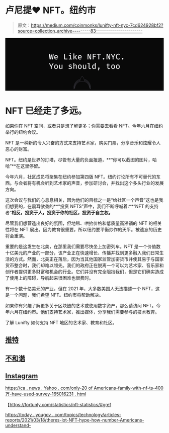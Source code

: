 # 卢尼提❤ NFT。纽约市

> 原文：<https://medium.com/coinmonks/lunifty-nft-nyc-7cd624928bf2?source=collection_archive---------83----------------------->

![](img/15bdf9b66c70dea449299953021fcd2b.png)

# NFT 已经走了多远。

如果你在 NFT 空间，或者只是想了解更多；你需要去看看 NFT。今年六月在纽约举行的纽约会议。

NFT 是一种新的令人兴奋的方式来支持艺术家，购买门票，分享音乐和炫耀令人恶心的财富。

NFT。纽约是世界的灯塔，尽管有大量的负面报道，**“你可以截图的图片，哈哈”**在这里停留。

今年六月，社区成员将聚集在纽约参加第四版 NFT。纽约讨论所有不可替代的东西。与会者将有机会听到艺术家的声音，参加研讨会，并找出这个多头行业的发展方向。

这次会议与我们的心息息相关，因为他们的目标之一是“给社区一个声音”这也是我们想要的，在震耳欲聋的**“投资 NFTS”声中，我们不断呼喊着:**“NFT 的支持者”**相反，投资于人，投资于你的社区，投资于自主权。**

尽管我们想营造出良好的氛围，但地毯、哄抬价格和低质量高滞销的 NFT 的相关性将在 NFT 展出。因为教育很重要，所以纽约要平衡炒作的天平。被遗忘的历史将会重演。

重要的是这发生在北美，在那里我们需要尽快坐上加密列车。NFT 是一个价值数十亿美元的产业的一部分，该产业正在快速增长、传播并找到更多融入我们日常生活的方式。然而，北美正在落后，因为当其他国家监管加密货币并使其易于与国家货币整合时，我们却难以领先。我们的政府正在脱离一个可以为艺术家、音乐家和创作者提供更多财富和机会的行业。它们并没有完全阻挡我们，但是它们确实造成了使用上的障碍，导航起来很困难也很费时。

有一个数十亿美元的产业，但在 2021 年，大多数美国人无法描述一个 NFT，这是一个问题，我们希望 NFT。纽约市将帮助解决。

如果你有兴趣了解更多关于区块链的艺术或使用数字资产，那么请访问 NFT。今年六月在纽约市。他们支持艺术家，推出媒体，分享我们需要参与的技术教育。

了解 Lunifty 如何支持 NFT 地区的艺术家、教育和社区。

## [推特](https://twitter.com/lunifty)

## [不和谐](https://discord.gg/gAhRtjkAR3)

## [Instagram](https://www.instagram.com/luniftyart/)

[https://ca . news . Yahoo . com/only-20 of Americans-family-with-nf-ts-400 万-have-used-survey-165016231 . html](https://ca.news.yahoo.com/only-20-of-americans-familiar-with-nf-ts-4-million-have-used-survey-165016231.html)

【https://fortunly.com/statistics/nft-statistics/#gref 

[https://today . yougov . com/topics/technology/articles-reports/2021/03/18/theres-lot-NFT-hype-how-number-Americans-understand-](https://today.yougov.com/topics/technology/articles-reports/2021/03/18/theres-lot-nft-hype-how-many-americans-understand-)